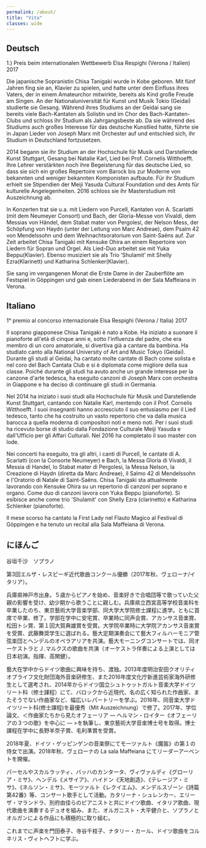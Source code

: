 ```yaml
---
permalink: /about/
title: "Vita"
classes: wide
---
```

## Deutsch

1.) Preis beim internationalen Wettbewerb Elsa Respighi (Verona / Italien) 2017

Die japanische Sopranistin Chisa Tanigaki wurde in Kobe geboren. Mit fünf Jahren fing sie an, Klavier zu spielen, und hatte unter dem Einfluss ihres Vaters, der in einem Amateurchor mitwirkte, bereits als Kind große Freude am Singen. An der Nationaluniversität für Kunst und Musik Tokio (Geidai) studierte sie Gesang. Während ihres Studiums an der Geidai sang sie bereits viele Bach-Kantaten als Solistin und im Chor des Bach-Kantaten-Clubs und schloss ihr Studium als Jahrgangsbeste ab. Da sie während des Studiums auch großes Interesse für das deutsche Kunstlied hatte, führte sie in Japan Lieder von Joseph Marx mit Orchester auf und entschied sich, ihr Studium in Deutschland fortzusetzen.

2014 begann sie ihr Studium an der Hochschule für Musik und Darstellende Kunst Stuttgart, Gesang bei Natalie Karl, Lied bei Prof. Cornelis Witthoefft. Ihre Lehrer verstärkten noch ihre Begeisterung für das deutsche Lied, so dass sie sich ein großes Repertoire vom Barock bis zur Moderne von bekannten und weniger bekannten Komponisten aufbaute. Für ihr Studium erhielt sie Stipendien der Meiji Yasuda Cultural Foundation und des Amts für kulturelle Angelegenheiten. 2016 schloss sie ihr Masterstudium mit Auszeichnung ab.

In Konzerten trat sie u.a. mit Liedern von Purcell, Kantaten von A. Scarlatti (mit dem Neumeyer Consort) und Bach, der Gloria-Messe von Vivaldi, dem Messias von Händel, dem Stabat mater von Pergolesi, der Nelson Mess, der Schöpfung von Haydn (unter der Leitung von Marc Andreae), dem Psalm 42 von Mendelssohn und dem Weihnachtsoratorium von Saint-Saëns auf. Zur Zeit arbeitet Chisa Tanigaki mit Kensuke Ohira an einem Repertoire von Liedern für Sopran und Orgel. Als Lied-Duo arbeitet sie mit Yuka Beppu(Klavier). Ebenso musiziert sie als Trio ‘Shulamit’ mit Shelly Ezra(Klarinett) und Katharina Schlenker(Klavier). 

Sie sang im vergangenen Monat die Erste Dame in der Zauberflöte am Festspiel in Göppingen und gab einen Liederabend in der Sala Maffeiana in Verona.

## Italiano

1° premio al concorso internazionale Elsa Respighi (Verona / Italia) 2017

Il soprano giapponese Chisa Tanigaki è nato a Kobe. Ha iniziato a suonare il pianoforte all'età di cinque anni e, sotto l'influenza del padre, che era membro di un coro amatoriale, si divertiva già a cantare da bambina. Ha studiato canto alla National University of Art and Music Tokyo (Geidai). Durante gli studi al Geidai, ha cantato molte cantate di Bach come solista e nel coro del Bach Cantata Club e si è diplomata come migliore della sua classe. Poiché durante gli studi ha avuto anche un grande interesse per la canzone d'arte tedesca, ha eseguito canzoni di Joseph Marx con orchestra in Giappone e ha deciso di continuare gli studi in Germania.

Nel 2014 ha iniziato i suoi studi alla Hochschule für Musik und Darstellende Kunst Stuttgart, cantando con Natalie Karl, mentendo con il Prof. Cornelis Witthoefft. I suoi insegnanti hanno accresciuto il suo entusiasmo per il Lied tedesco, tanto che ha costruito un vasto repertorio che va dalla musica barocca a quella moderna di compositori noti e meno noti. Per i suoi studi ha ricevuto borse di studio dalla Fondazione Culturale Meiji Yasuda e dall'Ufficio per gli Affari Culturali. Nel 2016 ha completato il suo master con lode.

Nei concerti ha eseguito, tra gli altri, i canti di Purcell, le cantate di A. Scarlatti (con la Consorte Neumeyer) e Bach, la Messa Gloria di Vivaldi, il Messia di Handel, lo Stabat mater di Pergolesi, la Messa Nelson, la Creazione di Haydn (diretta da Marc Andreae), il Salmo 42 di Mendelssohn e l'Oratorio di Natale di Saint-Saëns. Chisa Tanigaki sta attualmente lavorando con Kensuke Ohira su un repertorio di canzoni per soprano e organo. Come duo di canzoni lavora con Yuka Beppu (pianoforte). Si esibisce anche come trio 'Shulamit' con Shelly Ezra (clarinetto) e Katharina Schlenker (pianoforte). 

Il mese scorso ha cantato la First Lady nel Flauto Magico al Festival di Göppingen e ha tenuto un recital alla Sala Maffeiana di Verona. 

## にほんご

谷垣千沙　ソプラノ

第3回エルザ・レスピーギ近代歌曲コンクール優勝（2017年秋、ヴェローナ/イタリア）。

兵庫県神戸市出身。５歳からピアノを始め、音楽好きで合唱団等で歌っていた父親の影響を受け、幼少期から歌うことに親しむ。兵庫県立西宮高等学校音楽科を卒業したのち、東京藝術大学音楽学部、同大学大学院修士課程に進学。ともに首席で卒業、修了。学部在学中に安宅賞、卒業時に同声会賞、アカンサス音楽賞、松田トシ賞、第１回大賀典雄賞を受賞。大学院卒業時に大学院アカンサス音楽賞を受賞、武藤舞奨学生に選ばれる。藝大定期演奏会にて藝大フィルハーモニア管弦楽団とヘンデルのオペラアリアを共演。藝大モーニングコンサートでは、同オーケストラとＪ.マルクスの歌曲を共演（オーケストラ伴奏による上演としては日本初演。指揮、高関健）。

藝大在学中からドイツ歌曲に興味を持ち、渡独。2013年度明治安田クオリティオブライフ文化財団海外音楽研修生、また2016年度文化庁新進芸術家海外研修生として選考され、2014年からドイツ国立シュトゥットガルト音楽大学ドイツリート科（修士課程）にて、バロックから近現代、名の広く知られた作曲家、またそうでない作曲家など、幅広いレパートリーを学ぶ。2016年、同音楽大学ドイツリート科(修士課程)を最優秀（Mit Auszeichnung）で修了。2017年、学位論文、＜作曲家たちから見たオフェーリア ― ヘルマン・ロイター《オフェーリアの３つの歌》を中心に ― >を執筆し、東京藝術大学音楽博士号を取得。博士課程在学中に長野羊奈子賞、毛利準賞を受賞。

2018年夏、ドイツ・ゲッピンゲンの音楽祭にてモーツァルト《魔笛》の第１の侍女で出演。2018年秋、ヴェローナの La sala Maffeiana にてリーダーアーベントを開催。

パーセルやスカルラッティ、バッハのカンタータ、ヴィヴァルディ《グローリア・ミサ》、ヘンデル《メサイア》、ハイドン《天地創造》、《テレージア・ミサ》、《ネルソン・ミサ》、モーツァルト《レクイエム》、メンデルスゾーン《詩篇第42番》等、コンサート歌手として活動。カタリーナ・シュレンカー、エリーザ・マランドラ、別府由佳らのピアニストと共にドイツ歌曲、イタリア歌曲、現代歌曲を演奏するデュオを組み、また、オルガニスト・大平健介と、ソプラノとオルガンによる作品にも積極的に取り組む。

これまでに声楽を門田泰子、寺谷千枝子、ナタリー・カール、ドイツ歌曲をコルネリス・ヴィトヘフトに学ぶ。　
